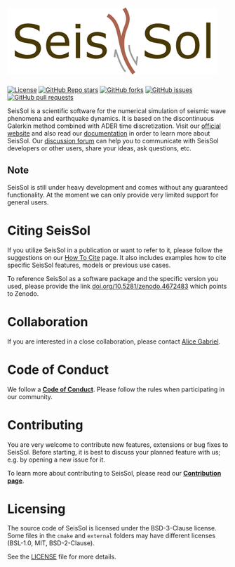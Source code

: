 <!--
    SPDX-FileCopyrightText: 2012 SeisSol Group

    SPDX-License-Identifier: BSD-3-Clause
    SPDX-LicenseComments: Full text under /LICENSE and /LICENSES/

    SPDX-FileContributor: Author lists in /AUTHORS and /CITATION.cff
-->

# ![SeisSol](docs/LatexFigures/logo_sans_darkred_border.svg)

[![License](https://img.shields.io/badge/License-BSD%203--Clause-blue.svg)](https://opensource.org/licenses/BSD-3-Clause)
[![GitHub Repo stars](https://img.shields.io/github/stars/SeisSol/SeisSol)](https://github.com/SeisSol/SeisSol/stargazers)
[![GitHub forks](https://img.shields.io/github/forks/SeisSol/SeisSol)](https://github.com/SeisSol/SeisSol/network/members)
[![GitHub issues](https://img.shields.io/github/issues/SeisSol/SeisSol)](https://github.com/SeisSol/SeisSol/issues)
[![GitHub pull requests](https://img.shields.io/github/issues-pr/SeisSol/SeisSol)](https://github.com/SeisSol/SeisSol/pulls)

SeisSol is a scientific software for the numerical simulation of seismic wave
phenomena and earthquake dynamics. It is based on the discontinuous Galerkin
method combined with ADER time discretization. Visit our [official website](http://www.seissol.org/)
and also read our [documentation](https://seissol.readthedocs.io) in order to
learn more about SeisSol. Our [discussion forum](https://github.com/SeisSol/SeisSol/discussions)
can help you to communicate with SeisSol developers or other users, share your
ideas, ask questions, etc.

## Note

SeisSol is still under heavy development and comes without any guaranteed
functionality. At the moment we can only provide very limited support for
general users.

# Citing SeisSol

If you utilize SeisSol in a publication or want to refer to it,
please follow the suggestions on our [How To Cite](https://seissol.org/about/howtocite/)
page.
It also includes examples how to cite specific SeisSol features,
models or previous use cases.

To reference SeisSol as a software package and the specific version you used,
please provide the link [doi.org/10.5281/zenodo.4672483](https://doi.org/10.5281/zenodo.4672483)
which points to Zenodo.

# Collaboration

If you are interested in a close collaboration, please contact [Alice Gabriel](https://www.alicegabriel.com/).

# Code of Conduct

We follow a [**Code of Conduct**](CODE_OF_CONDUCT.md).
Please follow the rules when participating in our community.

# Contributing

You are very welcome to contribute new features, extensions or bug fixes
to SeisSol.
Before starting, it is best to discuss your planned feature with us;
e.g. by opening a new issue for it.

To learn more about contributing to SeisSol, please read our [**Contribution page**](CONTRIBUTING.md).

# Licensing

The source code of SeisSol is licensed under the BSD-3-Clause license.
Some files in the `cmake` and `external` folders may have different licenses
(BSL-1.0, MIT, BSD-2-Clause).

See the [LICENSE](LICENSE) file for more details.
